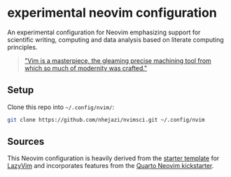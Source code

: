 # experimental neovim configuration

An experimental configuration for Neovim emphasizing support for scientific
writing, computing and data analysis based on literate computing principles.

> ["Vim is a masterpiece, the gleaming precise machining tool from which so
> much of modernity was
> crafted."](https://x.com/colmmacc/status/1687861827223556096)

## Setup

Clone this repo into `~/.config/nvim/`:

```bash
git clone https://github.com/nhejazi/nvimsci.git ~/.config/nvim
```

## Sources

This Neovim configuration is heavily derived from the [starter
template](https://github.com/LazyVim/starter) for
[LazyVim](https://github.com/LazyVim/LazyVim) and incorporates features from the
[Quarto Neovim kickstarter](https://github.com/jmbuhr/quarto-nvim-kickstarter).
